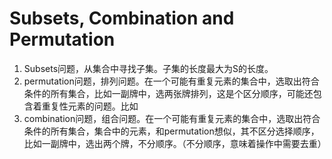 # Subsets, Combination and Permutation

1. Subsets问题，从集合中寻找子集。子集的长度最大为S的长度。
2. permutation问题，排列问题。在一个可能有重复元素的集合中，选取出符合条件的所有集合，比如一副牌中，选两张牌排列，这是个区分顺序，可能还包含着重复性元素的问题。比如
3. combination问题，组合问题。在一个可能有重复元素的集合中，选取出符合条件的所有集合，集合中的元素，和permutation想似，其不区分选择顺序，比如一副牌中，选出两个牌，不分顺序。（不分顺序，意味着操作中需要去重）






